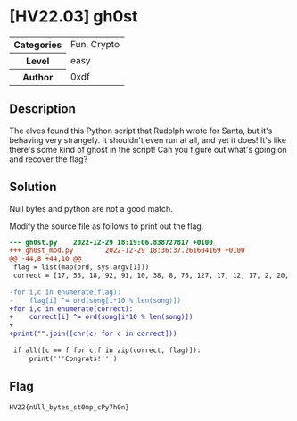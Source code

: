 # [HV22.03] gh0st

<table>
  <tr>
    <th>Categories</th>
    <td>Fun, Crypto</td>
  </tr>
  <tr>
    <th>Level</th>
    <td>easy</td>
  </tr>
  <tr>
    <th>Author</th>
    <td>0xdf</td>
  </tr>
</table>

## Description

The elves found this Python script that Rudolph wrote for Santa, but it's behaving very strangely. It shouldn't even run at all, and yet it does! It's like there's some kind of ghost in the script! Can you figure out what's going on and recover the flag?

## Solution
Null bytes and python are not a good match.

Modify the source file as follows to print out the flag.
```diff
--- gh0st.py    2022-12-29 18:19:06.838727817 +0100
+++ gh0st_mod.py        2022-12-29 18:36:37.261604169 +0100
@@ -44,8 +44,10 @@
 flag = list(map(ord, sys.argv[1]))
 correct = [17, 55, 18, 92, 91, 10, 38, 8, 76, 127, 17, 12, 17, 2, 20, 49, 3, 4, 16, 8, 3, 58, 67, 60, 10, 66, 31, 95, 1, 93]
 
-for i,c in enumerate(flag):
-    flag[i] ^= ord(song[i*10 % len(song)])
+for i,c in enumerate(correct):
+    correct[i] ^= ord(song[i*10 % len(song)])
+
+print("".join([chr(c) for c in correct]))
 
 if all([c == f for c,f in zip(correct, flag)]):
     print('''Congrats!''')
```

## Flag
```
HV22{nUll_bytes_st0mp_cPy7h0n}
```
